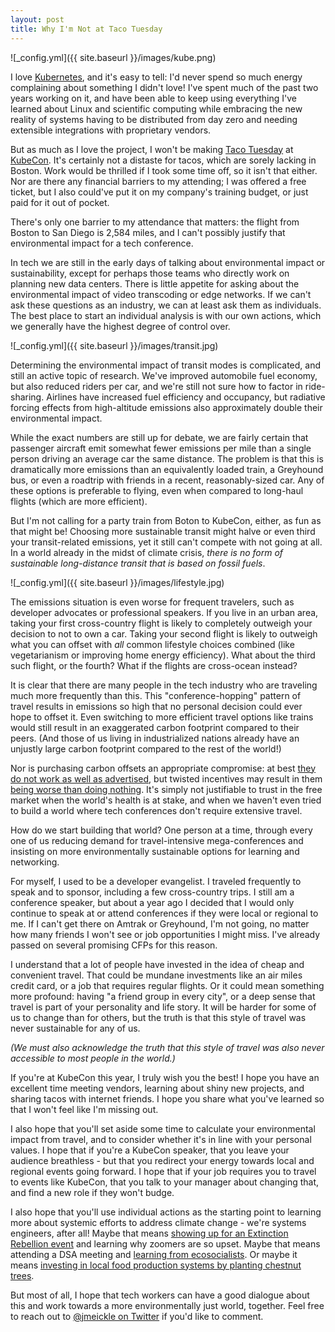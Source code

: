 ```yaml
---
layout: post
title: Why I'm Not at Taco Tuesday
---
```


![_config.yml]({{ site.baseurl }}/images/kube.png)

I love [Kubernetes](https://kubernetes.io/), and it's easy to tell: I'd never spend so much energy complaining about something I didn't love! I've spent much of the past two years working on it, and have been able to keep using everything I've learned about Linux and scientific computing while embracing the new reality of systems having to be distributed from day zero and needing extensible integrations with proprietary vendors.

But as much as I love the project, I won't be making [Taco Tuesday](https://kccncna19.sched.com/event-goers/6172742a809d943d43633001b4ff1ce5) at [KubeCon](https://events19.linuxfoundation.org/events/kubecon-cloudnativecon-north-america-2019/). It's certainly not a distaste for tacos, which are sorely lacking in Boston. Work would be thrilled if I took some time off, so it isn't that either. Nor are there any financial barriers to my attending; I was offered a free ticket, but I also could've put it on my company's training budget, or just paid for it out of pocket.

There's only one barrier to my attendance that matters: the flight from Boston to San Diego is 2,584 miles, and I can't possibly justify that environmental impact for a tech conference.

In tech we are still in the early days of talking about environmental impact or sustainability, except for perhaps those teams who directly work on planning new data centers. There is little appetite for asking about the environmental impact of video transcoding or edge networks. If we can't ask these questions as an industry, we can at least ask them as individuals. The best place to start an individual analysis is with our own actions, which we generally have the highest degree of control over.

![_config.yml]({{ site.baseurl }}/images/transit.jpg)

Determining the environmental impact of transit modes is complicated, and still an active topic of research. We've improved automobile fuel economy, but also reduced riders per car, and we're still not sure how to factor in ride-sharing. Airlines have increased fuel efficiency and occupancy, but radiative forcing effects from high-altitude emissions also approximately double their environmental impact.

While the exact numbers are still up for debate, we are fairly certain that passenger aircraft emit somewhat fewer emissions per mile than a single person driving an average car the same distance. The problem is that this is dramatically more emissions than an equivalently loaded train, a Greyhound bus, or even a roadtrip with friends in a recent, reasonably-sized car. Any of these options is preferable to flying, even when compared to long-haul flights (which are more efficient).

But I'm not calling for a party train from Boton to KubeCon, either, as fun as that might be! Choosing more sustainable transit might halve or even third your transit-related emissions, yet it still can't compete with not going at all. In a world already in the midst of climate crisis, _there is no form of sustainable long-distance transit that is based on fossil fuels_.

![_config.yml]({{ site.baseurl }}/images/lifestyle.jpg)

The emissions situation is even worse for frequent travelers, such as developer advocates or professional speakers. If you live in an urban area, taking your first cross-country flight is likely to completely outweigh your decision to not to own a car. Taking your second flight is likely to outweigh what you can offset with _all_ common lifestyle choices combined (like vegetarianism or improving home energy efficiency). What about the third such flight, or the fourth? What if the flights are cross-ocean instead?

It is clear that there are many people in the tech industry who are traveling much more frequently than this. This "conference-hopping" pattern of travel results in emissions so high that no personal decision could ever hope to offset it. Even switching to more efficient travel options like trains would still result in an exaggerated carbon footprint compared to their peers. (And those of us living in industrialized nations already have an unjustly large carbon footprint compared to the rest of the world!)

Nor is purchasing carbon offsets an appropriate compromise: at best [they do not work as well as advertised](https://www.csmonitor.com/Environment/2010/0420/Buying-carbon-offsets-may-ease-eco-guilt-but-not-global-warming), but twisted incentives may result in them [being worse than doing nothing](https://features.propublica.org/brazil-carbon-offsets/inconvenient-truth-carbon-credits-dont-work-deforestation-redd-acre-cambodia/). It's simply not justifiable to trust in the free market when the world's health is at stake, and when we haven't even tried to build a world where tech conferences don't require extensive travel.

How do we start building that world? One person at a time, through every one of us reducing demand for travel-intensive mega-conferences and insisting on more environmentally sustainable options for learning and networking.

For myself, I used to be a developer evangelist. I traveled frequently to speak and to sponsor, including a few cross-country trips. I still am a conference speaker, but about a year ago I decided that I would only continue to speak at or attend conferences if they were local or regional to me. If I can't get there on Amtrak or Greyhound, I'm not going, no matter how many friends I won't see or job opportunities I might miss. I've already passed on several promising CFPs for this reason.

I understand that a lot of people have invested in the idea of cheap and convenient travel. That could be mundane investments like an air miles credit card, or a job that requires regular flights. Or it could mean something more profound: having "a friend group in every city", or a deep sense that travel is part of your personality and life story. It will be harder for some of us to change than for others, but the truth is that this style of travel was never sustainable for any of us.

_(We must also acknowledge the truth that this style of travel was also never accessible to most people in the world.)_

If you're at KubeCon this year, I truly wish you the best! I hope you have an excellent time meeting vendors, learning about shiny new projects, and sharing tacos with internet friends. I hope you share what you've learned so that I won't feel like I'm missing out.

I also hope that you'll set aside some time to calculate your environmental impact from travel, and to consider whether it's in line with your personal values. I hope that if you're a KubeCon speaker, that you leave your audience breathless - but that you redirect your energy towards local and regional events going forward. I hope that if your job requires you to travel to events like KubeCon, that you talk to your manager about changing that, and find a new role if they won't budge.

I also hope that you'll use individual actions as the starting point to learning more about systemic efforts to address climate change - we're systems engineers, after all! Maybe that means [showing up for an Extinction Rebellion event](https://rebellion.earth/act-now/local-groups/) and learning why zoomers are so upset. Maybe that means attending a DSA meeting and [learning from ecosocialists](https://www.dsausa.org/working-groups/ecosocialist-working-group/). Or maybe it means [investing in local food production systems by planting chestnut trees](https://twitter.com/buildsoil/status/1159754357669167104?lang=en).

But most of all, I hope that tech workers can have a good dialogue about this and work towards a more environmentally just world, together. Feel free to reach out to [@jmeickle on Twitter](https://twitter.com/jmeickle) if you'd like to comment.




